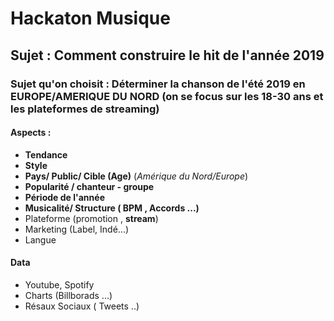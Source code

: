  Hackaton Musique
===

 Sujet : Comment construire le hit de l'année 2019 
---
### Sujet qu'on choisit : Déterminer la chanson de l'été 2019 en EUROPE/AMERIQUE DU NORD (on se focus sur les 18-30 ans et les plateformes de streaming)

#### Aspects : 
* **Tendance** 
* **Style** 
* **Pays/ Public/ Cible (Age)** (*Amérique du Nord/Europe*)
* **Popularité / chanteur -  groupe**
* **Période de l'année**
* **Musicalité/ Structure  ( BPM ,  Accords ...)**
* Plateforme (promotion , **stream**)
* Marketing (Label, Indé...)
* Langue

#### Data
* Youtube, Spotify
* Charts (Billborads ...)
* Résaux Sociaux ( Tweets ..)

